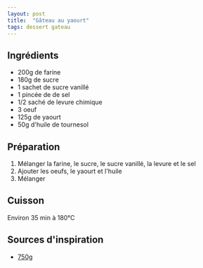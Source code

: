 ```yaml
---
layout: post
title:  "Gâteau au yaourt"
tags: dessert gateau
---
```


## Ingrédients

* 200g de farine
* 180g de sucre
* 1 sachet de sucre vanillé
* 1 pincée de de sel
* 1/2 saché de levure chimique
* 3 oeuf
* 125g de yaourt
* 50g d'huile de tournesol

## Préparation

1. Mélanger la farine, le sucre, le sucre vanillé, la levure et le sel
1. Ajouter les oeufs, le yaourt et l'huile
1. Mélanger

## Cuisson

Environ 35 min à 180°C

## Sources d'inspiration

* [750g](https://www.750g.com/gateau-au-yaourt-r45540.htm)
